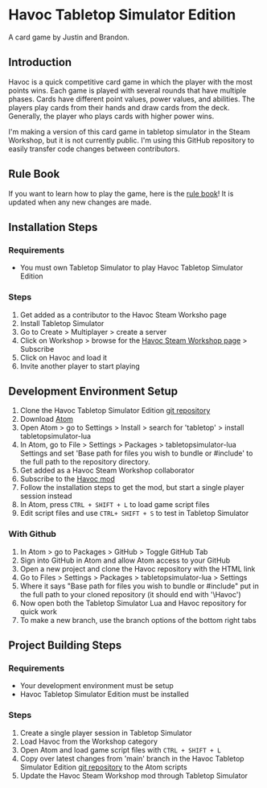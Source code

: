 # Havoc Tabletop Simulator Edition

A card game by Justin and Brandon.

## Introduction

  Havoc is a quick competitive card game in which the player with the most points wins. Each game is played with several rounds that have multiple phases. Cards have different point values, power values, and abilities. The players play cards from their hands and draw cards from the deck. Generally, the player who plays cards with higher power wins.

  I'm making a version of this card game in tabletop simulator in the Steam Workshop, but it is not currently public. I'm using this GitHub repository to easily transfer code changes between contributors.

## Rule Book

If you want to learn how to play the game, here is the [rule book](https://docs.google.com/document/d/1ESWBAIITw3sij_6mAaZukogW9wVgF9ka4w8vCTnF8v0/edit?usp=sharing)! It is updated when any new changes are made.

## Installation Steps

### Requirements

- You must own Tabletop Simulator to play Havoc Tabletop Simulator Edition

### Steps

1. Get added as a contributor to the Havoc Steam Worksho page
1. Install Tabletop Simulator
1. Go to Create > Multiplayer > create a server
1. Click on Workshop > browse for the [Havoc Steam Workshop page](https://steamcommunity.com/sharedfiles/filedetails/?id=2723093390&searchtext=Havoc) > Subscribe
1. Click on Havoc and load it
1. Invite another player to start playing

## Development Environment Setup

1. Clone the Havoc Tabletop Simulator Edition [git repository](https://github.com/Justin-YCheese/Havoc)
1. Download [Atom](https://atom.io/)
1. Open Atom > go to Settings > Install > search for 'tabletop' > install tabletopsimulator-lua
1. In Atom, go to File > Settings > Packages > tabletopsimulator-lua Settings and set 'Base path for files you wish to bundle or #include' to the full path to the repository directory.
1. Get added as a Havoc Steam Workshop collaborator
1. Subscribe to the [Havoc mod](https://steamcommunity.com/sharedfiles/filedetails/?id=2723093390&searchtext=Havoc)
1. Follow the installation steps to get the mod, but start a single player session instead
1. In Atom, press `CTRL + SHIFT + L` to load game script files
1. Edit script files and use `CTRL+ SHIFT + S` to test in Tabletop Simulator

### With Github

1. In Atom > go to Packages > GitHub > Toggle GitHub Tab
1. Sign into GitHub in Atom and allow Atom access to your GitHub
1. Open a new project and clone the Havoc repository with the HTML link
1. Go to Files > Settings > Packages > tabletopsimulator-lua > Settings
1. Where it says "Base path for files you wish to bundle or #include" put
in the full path to your cloned repository (it should end with '\Havoc')
1. Now open both the Tabletop Simulator Lua and Havoc repository for quick work
1. To make a new branch, use the branch options of the bottom right tabs

## Project Building Steps

### Requirements

- Your development environment must be setup
- Havoc Tabletop Simulator Edition must be installed

### Steps

1. Create a single player session in Tabletop Simulator
1. Load Havoc from the Workshop category
1. Open Atom and load game script files with `CTRL + SHIFT + L`
1. Copy over latest changes from 'main' branch in the Havoc Tabletop Simulator Edition [git repository](https://github.com/Justin-YCheese/Havoc) to the Atom scripts
1. Update the Havoc Steam Workshop mod through Tabletop Simulator
